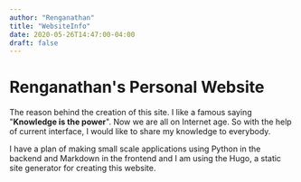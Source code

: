 ```yaml
---
author: "Renganathan"
title: "WebsiteInfo"
date: 2020-05-26T14:47:00-04:00
draft: false
---
```


# Renganathan's Personal Website

The reason behind the creation of this site. I like a famous saying "**Knowledge is the power**". Now we are all on Internet age. So with the help of current interface, I would like to share my knowledge to everybody.

I have a plan of making small scale applications using Python in the backend and Markdown in the frontend and I am using the Hugo, a static site generator for creating this website.
